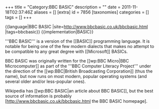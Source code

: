 +++
title = "Category:BBC BASIC"
description = ""
date = 2011-11-18T02:37:46Z
aliases = []
[extra]
id = 7856
[taxonomies]
categories = []
tags = []
+++

{{language|BBC BASIC
|site=http://www.bbcbasic.co.uk/bbcbasic.html
|tags=bbcbasic}}
{{implementation|BASIC}}

'''BBC BASIC''' is a version of the [[BASIC]] programming language. It is notable for being one of the few modern dialects that makes no attempt to be compatible to any great degree with [[Microsoft]] BASICs.

BBC BASIC was originally written for the [[wp:BBC Micro|BBC Microcomputer]] as part of the '''BBC Computer Literacy Project''' under the direction of the [[wp:BBC|British Broadcasting Corporation]] (thus the name), but now runs on most modern, popular operating systems (and several older and/or less-popular ones).

Wikipedia has [[wp:BBC BASIC|an article about BBC BASIC]], but the best source of information is probably [http://www.bbcbasic.co.uk/bbcbasic.html the BBC BASIC homepage].
